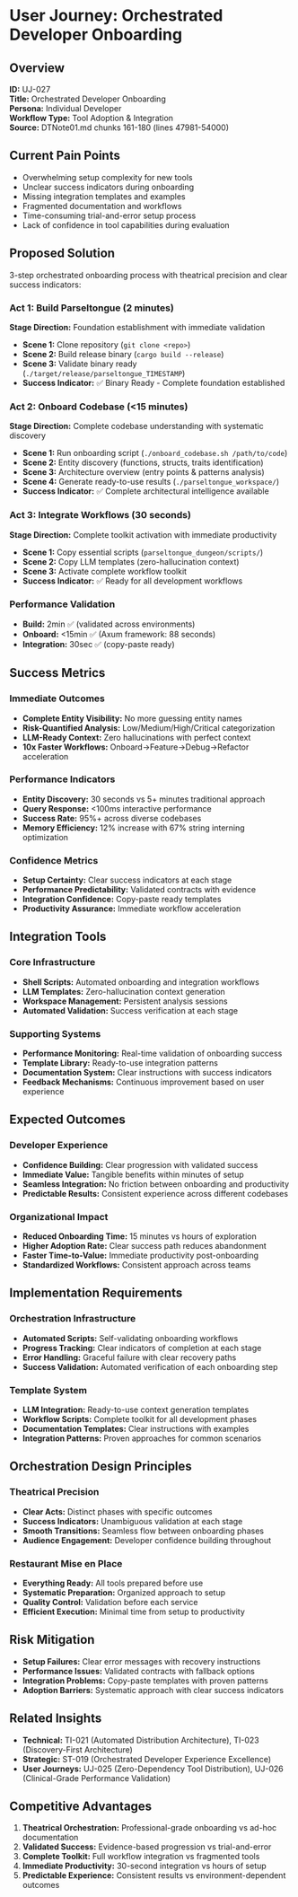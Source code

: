 # User Journey: Orchestrated Developer Onboarding

## Overview
**ID:** UJ-027  
**Title:** Orchestrated Developer Onboarding  
**Persona:** Individual Developer  
**Workflow Type:** Tool Adoption & Integration  
**Source:** DTNote01.md chunks 161-180 (lines 47981-54000)

## Current Pain Points
- Overwhelming setup complexity for new tools
- Unclear success indicators during onboarding
- Missing integration templates and examples
- Fragmented documentation and workflows
- Time-consuming trial-and-error setup process
- Lack of confidence in tool capabilities during evaluation

## Proposed Solution
3-step orchestrated onboarding process with theatrical precision and clear success indicators:

### Act 1: Build Parseltongue (2 minutes)
**Stage Direction:** Foundation establishment with immediate validation
- **Scene 1:** Clone repository (`git clone <repo>`)
- **Scene 2:** Build release binary (`cargo build --release`)
- **Scene 3:** Validate binary ready (`./target/release/parseltongue_TIMESTAMP`)
- **Success Indicator:** ✅ Binary Ready - Complete foundation established

### Act 2: Onboard Codebase (<15 minutes)
**Stage Direction:** Complete codebase understanding with systematic discovery
- **Scene 1:** Run onboarding script (`./onboard_codebase.sh /path/to/code`)
- **Scene 2:** Entity discovery (functions, structs, traits identification)
- **Scene 3:** Architecture overview (entry points & patterns analysis)
- **Scene 4:** Generate ready-to-use results (`./parseltongue_workspace/`)
- **Success Indicator:** ✅ Complete architectural intelligence available

### Act 3: Integrate Workflows (30 seconds)
**Stage Direction:** Complete toolkit activation with immediate productivity
- **Scene 1:** Copy essential scripts (`parseltongue_dungeon/scripts/`)
- **Scene 2:** Copy LLM templates (zero-hallucination context)
- **Scene 3:** Activate complete workflow toolkit
- **Success Indicator:** ✅ Ready for all development workflows

### Performance Validation
- **Build:** 2min ✅ (validated across environments)
- **Onboard:** <15min ✅ (Axum framework: 88 seconds)
- **Integration:** 30sec ✅ (copy-paste ready)

## Success Metrics
### Immediate Outcomes
- **Complete Entity Visibility:** No more guessing entity names
- **Risk-Quantified Analysis:** Low/Medium/High/Critical categorization
- **LLM-Ready Context:** Zero hallucinations with perfect context
- **10x Faster Workflows:** Onboard→Feature→Debug→Refactor acceleration

### Performance Indicators
- **Entity Discovery:** 30 seconds vs 5+ minutes traditional approach
- **Query Response:** <100ms interactive performance
- **Success Rate:** 95%+ across diverse codebases
- **Memory Efficiency:** 12% increase with 67% string interning optimization

### Confidence Metrics
- **Setup Certainty:** Clear success indicators at each stage
- **Performance Predictability:** Validated contracts with evidence
- **Integration Confidence:** Copy-paste ready templates
- **Productivity Assurance:** Immediate workflow acceleration

## Integration Tools
### Core Infrastructure
- **Shell Scripts:** Automated onboarding and integration workflows
- **LLM Templates:** Zero-hallucination context generation
- **Workspace Management:** Persistent analysis sessions
- **Automated Validation:** Success verification at each stage

### Supporting Systems
- **Performance Monitoring:** Real-time validation of onboarding success
- **Template Library:** Ready-to-use integration patterns
- **Documentation System:** Clear instructions with success indicators
- **Feedback Mechanisms:** Continuous improvement based on user experience

## Expected Outcomes
### Developer Experience
- **Confidence Building:** Clear progression with validated success
- **Immediate Value:** Tangible benefits within minutes of setup
- **Seamless Integration:** No friction between onboarding and productivity
- **Predictable Results:** Consistent experience across different codebases

### Organizational Impact
- **Reduced Onboarding Time:** 15 minutes vs hours of exploration
- **Higher Adoption Rate:** Clear success path reduces abandonment
- **Faster Time-to-Value:** Immediate productivity post-onboarding
- **Standardized Workflows:** Consistent approach across teams

## Implementation Requirements
### Orchestration Infrastructure
- **Automated Scripts:** Self-validating onboarding workflows
- **Progress Tracking:** Clear indicators of completion at each stage
- **Error Handling:** Graceful failure with clear recovery paths
- **Success Validation:** Automated verification of each onboarding step

### Template System
- **LLM Integration:** Ready-to-use context generation templates
- **Workflow Scripts:** Complete toolkit for all development phases
- **Documentation Templates:** Clear instructions with examples
- **Integration Patterns:** Proven approaches for common scenarios

## Orchestration Design Principles
### Theatrical Precision
- **Clear Acts:** Distinct phases with specific outcomes
- **Success Indicators:** Unambiguous validation at each stage
- **Smooth Transitions:** Seamless flow between onboarding phases
- **Audience Engagement:** Developer confidence building throughout

### Restaurant Mise en Place
- **Everything Ready:** All tools prepared before use
- **Systematic Preparation:** Organized approach to setup
- **Quality Control:** Validation before each service
- **Efficient Execution:** Minimal time from setup to productivity

## Risk Mitigation
- **Setup Failures:** Clear error messages with recovery instructions
- **Performance Issues:** Validated contracts with fallback options
- **Integration Problems:** Copy-paste templates with proven patterns
- **Adoption Barriers:** Systematic approach with clear success indicators

## Related Insights
- **Technical:** TI-021 (Automated Distribution Architecture), TI-023 (Discovery-First Architecture)
- **Strategic:** ST-019 (Orchestrated Developer Experience Excellence)
- **User Journeys:** UJ-025 (Zero-Dependency Tool Distribution), UJ-026 (Clinical-Grade Performance Validation)

## Competitive Advantages
1. **Theatrical Orchestration:** Professional-grade onboarding vs ad-hoc documentation
2. **Validated Success:** Evidence-based progression vs trial-and-error
3. **Complete Toolkit:** Full workflow integration vs fragmented tools
4. **Immediate Productivity:** 30-second integration vs hours of setup
5. **Predictable Experience:** Consistent results vs environment-dependent outcomes